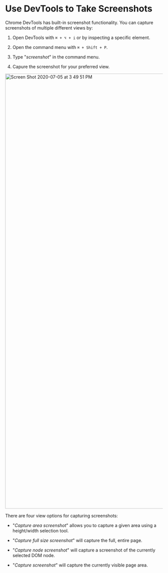 # Use DevTools to Take Screenshots

Chrome DevTools has built-in screenshot functionality. You can capture screenshots of multiple different views by:

1. Open DevTools with `⌘ + ⌥ + i` or by inspecting a specific element.

2. Open the command menu with `⌘ + Shift + P`.

3. Type "_screenshot_" in the command menu.

4. Capure the screenshot for your preferred view.

<img width="1392" alt="Screen Shot 2020-07-05 at 3 49 51 PM" src="https://user-images.githubusercontent.com/17075617/86541163-afcecb00-bed8-11ea-939a-a575601cc364.png">

There are four view options for capturing screenshots:

- "_Capture area screenshot_" allows you to capture a given area using a height/width selection tool.

- "_Capture full size screenshot_" will capture the full, entire page.

- "_Capture node screenshot_" will capture a screenshot of the currently selected DOM node.

- "_Capture screenshot_" will capture the currently visible page area.
